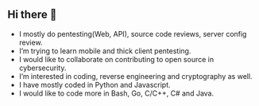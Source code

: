 ## Hi there 👋

- I mostly do pentesting(Web, API), source code reviews, server config review.
- I’m trying to learn mobile and thick client pentesting.
- I would like to collaborate on contributing to open source in cybersecurity.
- I’m interested in coding, reverse engineering and cryptography as well.
- I have mostly coded in Python and Javascript.
- I would like to code more in Bash, Go, C/C++, C# and Java.
